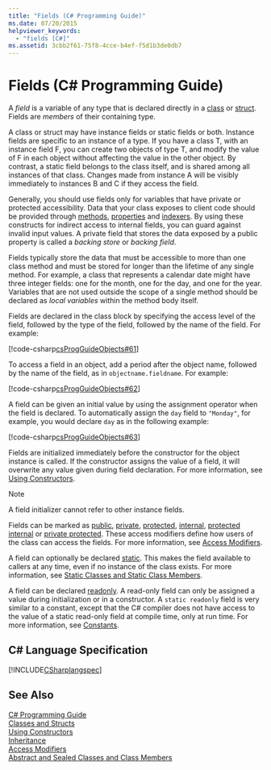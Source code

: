 ```yaml
---
title: "Fields (C# Programming Guide)"
ms.date: 07/20/2015
helpviewer_keywords: 
  - "fields [C#]"
ms.assetid: 3cbb2f61-75f8-4cce-b4ef-f5d1b3de0db7
---
```

# Fields (C# Programming Guide)
A *field* is a variable of any type that is declared directly in a [class](../../../csharp/language-reference/keywords/class.md) or [struct](../../../csharp/language-reference/keywords/struct.md). Fields are *members* of their containing type.  
  
 A class or struct may have instance fields or static fields or both. Instance fields are specific to an instance of a type. If you have a class T, with an instance field F, you can create two objects of type T, and modify the value of F in each object without affecting the value in the other object. By contrast, a static field belongs to the class itself, and is shared among all instances of that class. Changes made from instance A will be visibly immediately to instances B and C if they access the field.  
  
 Generally, you should use fields only for variables that have private or protected accessibility. Data that your class exposes to client code should be provided through [methods](../../../csharp/programming-guide/classes-and-structs/methods.md), [properties](../../../csharp/programming-guide/classes-and-structs/properties.md) and [indexers](../../../csharp/programming-guide/indexers/index.md). By using these constructs for indirect access to internal fields, you can guard against invalid input values. A private field that stores the data exposed by a public property is called a *backing store* or *backing field*.  
  
 Fields typically store the data that must be accessible to more than one class method and must be stored for longer than the lifetime of any single method. For example, a class that represents a calendar date might have three integer fields: one for the month, one for the day, and one for the year. Variables that are not used outside the scope of a single method should be declared as *local variables* within the method body itself.  
  
 Fields are declared in the class block by specifying the access level of the field, followed by the type of the field, followed by the name of the field. For example:  
  
 [!code-csharp[csProgGuideObjects#61](../../../csharp/programming-guide/classes-and-structs/codesnippet/CSharp/fields_1.cs)]  
  
 To access a field in an object, add a period after the object name, followed by the name of the field, as in `objectname.fieldname`. For example:  
  
 [!code-csharp[csProgGuideObjects#62](../../../csharp/programming-guide/classes-and-structs/codesnippet/CSharp/fields_2.cs)]  
  
 A field can be given an initial value by using the assignment operator when the field is declared. To automatically assign the `day` field to `"Monday"`, for example, you would declare `day` as in the following example:  
  
 [!code-csharp[csProgGuideObjects#63](../../../csharp/programming-guide/classes-and-structs/codesnippet/CSharp/fields_3.cs)]  
  
 Fields are initialized immediately before the constructor for the object instance is called. If the constructor assigns the value of a field, it will overwrite any value given during field declaration. For more information, see [Using Constructors](../../../csharp/programming-guide/classes-and-structs/using-constructors.md).  
  
> [!NOTE]
>  A field initializer cannot refer to other instance fields.  
  
 Fields can be marked as [public](../../../csharp/language-reference/keywords/public.md), [private](../../../csharp/language-reference/keywords/private.md), [protected](../../../csharp/language-reference/keywords/protected.md), [internal](../../../csharp/language-reference/keywords/internal.md), [protected internal](../../../csharp/language-reference/keywords/protected-internal.md) or [private protected](../../../csharp/language-reference/keywords/private-protected.md). These access modifiers define how users of the class can access the fields. For more information, see [Access Modifiers](../../../csharp/programming-guide/classes-and-structs/access-modifiers.md).  
  
 A field can optionally be declared [static](../../../csharp/language-reference/keywords/static.md). This makes the field available to callers at any time, even if no instance of the class exists. For more information, see [Static Classes and Static Class Members](../../../csharp/programming-guide/classes-and-structs/static-classes-and-static-class-members.md).  
  
 A field can be declared [readonly](../../../csharp/language-reference/keywords/readonly.md). A read-only field can only be assigned a value during initialization or in a constructor. A `static readonly` field is very similar to a constant, except that the C# compiler does not have access to the value of a static read-only field at compile time, only at run time. For more information, see [Constants](../../../csharp/programming-guide/classes-and-structs/constants.md).  
  
## C# Language Specification  
 [!INCLUDE[CSharplangspec](~/includes/csharplangspec-md.md)]  
  
## See Also  
 [C# Programming Guide](../../../csharp/programming-guide/index.md)  
 [Classes and Structs](../../../csharp/programming-guide/classes-and-structs/index.md)  
 [Using Constructors](../../../csharp/programming-guide/classes-and-structs/using-constructors.md)  
 [Inheritance](../../../csharp/programming-guide/classes-and-structs/inheritance.md)  
 [Access Modifiers](../../../csharp/programming-guide/classes-and-structs/access-modifiers.md)  
 [Abstract and Sealed Classes and Class Members](../../../csharp/programming-guide/classes-and-structs/abstract-and-sealed-classes-and-class-members.md)
